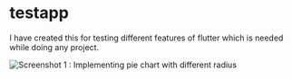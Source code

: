 # testapp

I have created this for testing different features of flutter which is needed while doing any project.

![Screenshot 1 : Implementing pie chart with different radius](http://url/to/img.png)
